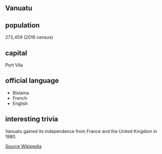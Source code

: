 ##  Vanuatu

##  population
272,459 (2016 census)

##  capital
Port Vila
 
##  official language

* Bislama
* French
* English

##  interesting trivia
Vanuatu gained its independence from France and the United Kingdom in 1980.

[Source Wikipedia](https://en.wikipedia.org/wiki/Vanuatu)


